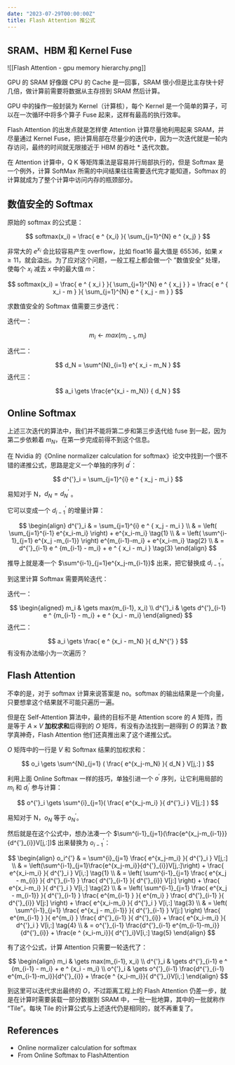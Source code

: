 ```yaml
---
date: "2023-07-29T00:00:00Z"
title: Flash Attention 推公式
---
```


## SRAM、HBM 和 Kernel Fuse

![[Flash Attention - gpu memory hierarchy.png]]

GPU 的 SRAM 好像跟 CPU 的 Cache 是一回事，SRAM 很小但是比主存快十好几倍，做计算前需要将数据从主存捞到 SRAM 然后计算。

GPU 中的操作一般封装为 Kernel（计算核），每个 Kernel 是一个简单的算子，可以在一次循环中将多个算子 Fuse 起来，这样有最高的执行效率。

Flash Attention 的出发点就是怎样使 Attention 计算尽量地利用起来 SRAM，并尽量通过 Kernel Fuse，把计算局部在尽量少的迭代中，因为一次迭代就是一轮内存访问，最终的时间就无限接近于 HBM 的吞吐 * 迭代次数。

在 Attention 计算中，Q K 等矩阵乘法是容易并行局部执行的，但是 Softmax 是一个例外，计算 SoftMax 所需的中间结果往往需要迭代完才能知道，Softmax 的计算就成为了整个计算中访问内存的瓶颈部分。

## 数值安全的 Softmax

原始的 softmax 的公式是：

$$
 softmax(x_i) = \frac{ e ^ {x_i} }{ \sum_{j=1}^{N} e ^ {x_j} }
$$

非常大的 $e ^ {x_i}$ 会比较容易产生 overflow，比如 float16 最大值是 65536，如果 $x \ge 11$，就会溢出。为了应对这个问题，一般工程上都会做一个 ”数值安全“ 处理，使每个 $x_i$ 减去 $x$ 中的最大值 $m$：
	
$$ 
softmax(x_i) =
  \frac{ e ^ { x_i } }{ \sum_{j=1}^{N} e ^ { x_j }  } = 
  \frac{ e ^ { x_i  - m } }{ \sum_{j=1}^{N} e ^ { x_j - m }  }
$$

求数值安全的 Softmax 值需要三步迭代：

迭代一：

$$
m_i \gets max(m_{i-1}, m_i)
$$

迭代二：

$$
d_N = \sum^{N}_{i=1} e^{ x_i - m_N }
$$
迭代三：

$$
a_i \gets \frac{e^{x_i - m_N}} { d_N }
$$

## Online Softmax

上述三次迭代的算法中，我们并不能将第二步和第三步迭代给 fuse 到一起，因为第二步依赖着 $m_N$，在第一步完成前得不到这个信息。

在 Nvidia 的《Online normalizer calculation for softmax》论文中找到一个很不错的递推公式，思路是定义一个单独的序列 $d^{'}$：

$$
d^{'}_i = 
\sum_{j=1}^{i} 
e ^ { x_j - m_i }
$$

易知对于 N，$d_N = d_N ^ {'}$ 。

它可以变成一个 $d^{'}_{i-1}$ 的增量计算：

$$
\begin{align}
	d^{'}_i & = \sum_{j=1}^{i} e ^ { x_j - m_i } \\
			& = 
				\left(
				\sum_{j=1}^{i-1}
				e^{x_i-m_i}
				\right) +
				e^{x_i-m_i}
				\tag{1}
			\\
			& = 
				\left(
				\sum^{i-1}_{j=1}
				e^{x_j -m_{i-1}}
				\right)
				e^{m_{i-1}-m_i} + 
				e^{x_i-m_i}
				\tag{2}
			\\
	        & = 
		        d^{'}_{i-1} 
		        e ^ {m_{i-1} - m_i} + 
		        e ^ { x_i - m_i }
			    \tag{3}
\end{align} 
$$

推导上就是凑一个 $\sum^{i-1}_{j=1}e^{x_j-m_{i-1}}$ 出来，把它替换成 $d^{'}_{i-1}$。

到这里计算 Softmax 需要两轮迭代：

迭代一：

$$ 
	  \begin{aligned}
	   m_i & \gets max(m_{i-1}, x_i) \\
	   d^{'}_i & \gets d^{'}_{i-1} e ^ {m_{i-1} - m_i} + e ^ {x_i - m_i} 
	  \end{aligned} 
$$
迭代二：

$$ a_i \gets \frac{ e ^ {x_i - m_N} }{ d_N^{'} } $$
有没有办法缩小为一次遍历？ 

## Flash Attention

不幸的是，对于 softmax 计算来说答案是 no。softmax 的输出结果是一个向量，只要想拿这个结果就不可能只遍历一遍。

但是在 Self-Attention 算法中，最终的目标不是 Attention score 的 $A$ 矩阵，而是等于 $A \times V$ **加权求和**后得到的 $O$ 矩阵，有没有办法找到一趟得到 $O$ 的算法？数学真神奇，Flash Attention 他们还真推出来了这个递推公式。

$O$ 矩阵中的一行是 $V$ 和 Softmax 结果的加权求和：

$$
  o_i \gets 
  \sum^{N}_{j=1}
  ( 
  \frac{ e^{x_j-m_N} }{ d_N }
  V[j,:]
  )
$$

利用上面 Online Softmax 一样的技巧，单独引进一个 $o^{'}$ 序列，让它利用局部的 $m_i$ 和 $d^{'}_{i}$ 参与计算：

$$ o^{'}_i \gets \sum^{i}_{j=1}( \frac{ e^{x_j-m_i} }{ d^{'}_i } V[j,:] ) $$

易知对于 N，$o_N$ 等于 $o^{'}_N$。

然后就是在这个公式中，想办法凑一个 $\sum^{i-1}_{j=1}(\frac{e^{x_j-m_{i-1}}}{d^{'}_{i}}V[j,:])$ 出来替换为 $o^{'}_{i-1}$：

$$
\begin{align}
	o_i^{'} & = 
				\sum^{i}_{j=1}
				\frac{ e^{x_j-m_i} }{ d^{'}_i }
				V[j,:]
			\\
			& = 
				\left(\sum^{i-1}_{j=1}\frac{e^{x_j-m_i}}{d^{'}_{i}}V[j,:]\right) + 
				\frac{ e^{x_i-m_i} }{ d^{'}_i } V[i,:]
				\tag{1}
			\\
			& = 
				\left( 
				\sum^{i-1}_{j=1}
				\frac{ e^{x_j - m_{i}} }{ d^{'}_{i-1} }
				\frac{ d^{'}_{i-1} }{ d^{'}_{i}}
				V[j:]
				\right) + 
				\frac{ e^{x_i-m_i} }{ d^{'}_i } V[i,:]
				\tag{2}
			\\
			& = 
				\left( 
				\sum^{i-1}_{j=1}
				\frac{ e^{x_j - m_{i-1}} }{ d^{'}_{i-1} }
				\frac{ e^{m_{i-1} } }{ e^{m_i} }
				\frac{ d^{'}_{i-1} }{ d^{'}_{i}}
				V[j:]
				\right) + 
				\frac{ e^{x_i-m_i} }{ d^{'}_i } V[i,:]
				\tag{3}
			\\
			& = 
				\left( 
				\sum^{i-1}_{j=1}
				\frac{ e^{x_j - m_{i-1}} }{ d^{'}_{i-1} }
				V[j:]
				\right)
				\frac{ e^{m_{i-1} } }{ e^{m_i} }
				\frac{ d^{'}_{i-1} }{ d^{'}_{i}} + 
				\frac{ e^{x_i-m_i} }{ d^{'}_i } V[i,:]
				\tag{4}
			\\
		    & = 
		        o^{'}_{i-1}
		        \frac{d^{'}_{i-1} e^{m_{i-1}-m_i}}{d^{'}_{i}} + \frac{e ^ {x_i-m_i}}{ d^{'}_i}V[i,:]
		        \tag{5}
\end{align}
$$

有了这个公式，计算 Attention 只需要一轮迭代了：

$$
\begin{align}
  m_i & \gets max(m_{i-1}, x_i) \\
  d^{'}_i & \gets d^{'}_{i-1} e ^ {m_{i-1} - m_i} + e ^ {x_i - m_i} \\
  o^{'}_i & \gets o^{'}_{i-1} \frac{d^{'}_{i-1} e^{m_{i-1}-m_i}}{d^{'}_{i}} + \frac{e ^ {x_i-m_i}}{ d^{'}_i}V[i,:]
\end{align}
$$

到这里可以迭代求出最终的 $O$，不过距离工程上的 Flash Attention 仍差一步，就是在计算时需要装载一部分数据到 SRAM 中，一批一批地算，其中的一批就称作 “Tile”。每块 Tile 的计算公式与上述迭代仍是相同的，就不再重复了。

## References

- Online normalizer calculation for softmax
- From Online Softmax to FlashAttention


